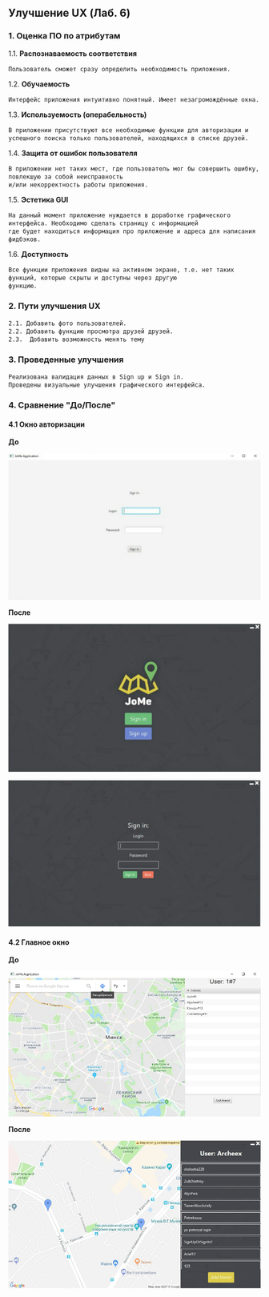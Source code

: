 ## Улучшение UX (Лаб. 6)

### 1. Оценка ПО по атрибутам

1.1. **Распознаваемость соответствия**

    Пользователь сможет сразу определить необходимость приложения.
      
1.2. **Обучаемость**

    Интерфейс приложения интуитивно понятный. Имеет незагромождённые окна.

1.3. **Используемость (операбельность)**

    В приложении присутствуют все необходимые функции для авторизации и успешного поиска только пользователей, находящихся в списке друзей.

1.4. **Защита от ошибок пользователя**

    В приложении нет таких мест, где пользователь мог бы совершить ошибку, повлекшую за собой неисправность
    и/или некорректность работы приложения.

1.5. **Эстетика GUI**

    На данный момент приложение нуждается в доработке графического интерфейса. Необходимо сделать страницу с информацией
    где будет находиться информация про приложение и адреса для написания фидбэков.

1.6. **Доступность**

    Все функции приложения видны на активном экране, т.е. нет таких функций, которые скрыты и доступны через другую
    функцию. 

### 2. Пути улучшения UX

    2.1. Добавить фото пользователей.    
    2.2. Добавить функцию просмотра друзей друзей.
    2.3.  Добавить возможность менять тему

### 3. Проведенные улучшения
    Реализована валидация данных в Sign up и Sign in.
    Проведены визуальные улучшения графического интерфейса.
    
### 4. Сравнение "До/После"

#### 4.1 Окно авторизации

   **До**
  
   ![](https://github.com/Archeex/JoMe/blob/master/res/SIGNINbefore.jpg)
   
    
  **После**
  
   ![](https://github.com/Archeex/JoMe/blob/master/res/SIGNINafter.png)
   
   ![](https://github.com/Archeex/JoMe/blob/master/res/SIGNINENTERafter.png)
   
#### 4.2 Главное окно

  **До**
  
   ![](https://github.com/Archeex/JoMe/blob/master/res/MAINbefore.jpg)
   
    
  **После**
  
   ![](https://github.com/Archeex/JoMe/blob/master/res/MAINafter.png)
